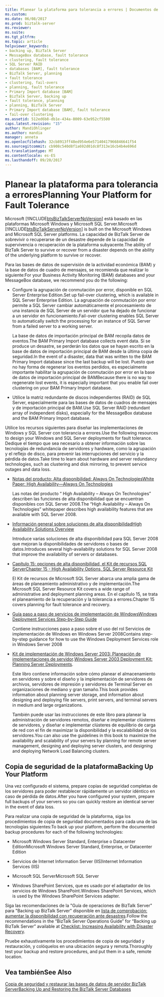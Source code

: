 ```yaml
---
title: Planear la plataforma para tolerancia a errores | Documentos de Microsoft
ms.custom: 
ms.date: 06/08/2017
ms.prod: biztalk-server
ms.reviewer: 
ms.suite: 
ms.tgt_pltfrm: 
ms.topic: article
helpviewer_keywords:
- backing up, BizTalk Server
- MessageBox database, fault tolerance
- clustering, fault tolerance
- SQL Server RAID
- databases [BAM], fault tolerance
- BizTalk Server, planning
- fault tolerance
- clustering, fail-overs
- planning, fault tolerance
- Primary Import database [BAM]
- BizTalk Server, backing up
- fault tolerance, planning
- planning, BizTalk Server
- Primary Import database [BAM], fault tolerance
- fail-over clustering
ms.assetid: 512ed6b8-db1e-434a-8009-63e952cf5500
caps.latest.revision: "15"
author: MandiOhlinger
ms.author: mandia
manager: anneta
ms.openlocfilehash: 32cb8913ff48ed954e6e57140417966846641f54
ms.sourcegitcommit: cb908c540d8f1a692d01dc8f313e16cb4b4e696d
ms.translationtype: MT
ms.contentlocale: es-ES
ms.lasthandoff: 09/20/2017
---
```

# <a name="planning-your-platform-for-fault-tolerance"></a><span data-ttu-id="8f1fc-102">Planear la plataforma para tolerancia a errores</span><span class="sxs-lookup"><span data-stu-id="8f1fc-102">Planning Your Platform for Fault Tolerance</span></span>
<span data-ttu-id="8f1fc-103">Microsoft [!INCLUDE[btsBizTalkServerNoVersion](../includes/btsbiztalkservernoversion-md.md)] está basado en las plataformas Microsoft Windows y Microsoft SQL Server.</span><span class="sxs-lookup"><span data-stu-id="8f1fc-103">Microsoft [!INCLUDE[btsBizTalkServerNoVersion](../includes/btsbiztalkservernoversion-md.md)] is built on the Microsoft Windows and Microsoft SQL Server platforms.</span></span> <span data-ttu-id="8f1fc-104">La capacidad de BizTalk Server de sobrevivir o recuperarse de un desastre depende de la capacidad de supervivencia o recuperación de la plataforma subyacente.</span><span class="sxs-lookup"><span data-stu-id="8f1fc-104">The ability of BizTalk Server to survive or recover from a disaster depends on the ability of the underlying platform to survive or recover.</span></span>  
  
 <span data-ttu-id="8f1fc-105">Para las bases de datos de supervisión de la actividad económica (BAM) y la base de datos de cuadro de mensajes, se recomienda que realizar lo siguiente:</span><span class="sxs-lookup"><span data-stu-id="8f1fc-105">For your Business Activity Monitoring (BAM) databases and your MessageBox database, we recommend you do the following:</span></span>  
  
-   <span data-ttu-id="8f1fc-106">Configure la agrupación de conmutación por error, disponible en SQL Server Enterprise Edition.</span><span class="sxs-lookup"><span data-stu-id="8f1fc-106">Set up fail-over clustering, which is available in SQL Server Enterprise Edition.</span></span> <span data-ttu-id="8f1fc-107">La agrupación de conmutación por error permite a SQL Server cambiar automáticamente el procesamiento de una instancia de SQL Server de un servidor que ha dejado de funcionar a un servidor en funcionamiento.</span><span class="sxs-lookup"><span data-stu-id="8f1fc-107">Fail-over clustering enables SQL Server to automatically switch the processing for an instance of SQL Server from a failed server to a working server.</span></span>  
  
     <span data-ttu-id="8f1fc-108">La base de datos de importación principal de BAM recopila datos de eventos.</span><span class="sxs-lookup"><span data-stu-id="8f1fc-108">The BAM Primary Import database collects event data.</span></span> <span data-ttu-id="8f1fc-109">Si se produce un desastre, se perderán los datos que se hayan escrito en la base de datos de importación principal de BAM desde la última copia de seguridad.</span><span class="sxs-lookup"><span data-stu-id="8f1fc-109">In the event of a disaster, data that was written to the BAM Primary Import database since the last backup will be lost.</span></span> <span data-ttu-id="8f1fc-110">Puesto que no hay forma de regenerar los eventos perdidos, es especialmente importante habilitar la agrupación de conmutación por error en la base de datos de importación principal de BAM</span><span class="sxs-lookup"><span data-stu-id="8f1fc-110">Because there is no way to regenerate lost events, it is especially important that you enable fail over clustering on your BAM Primary Import database.</span></span>  
  
-   <span data-ttu-id="8f1fc-111">Utilice la matriz redundante de discos independientes (RAID) de SQL Server, especialmente para las bases de datos de cuadros de mensajes y de importación principal de BAM.</span><span class="sxs-lookup"><span data-stu-id="8f1fc-111">Use SQL Server RAID (redundant array of independent disks), especially for the MessageBox database and the BAM Primary Import database.</span></span>  
  
 <span data-ttu-id="8f1fc-112">Utilice los recursos siguientes para diseñar las implementaciones de Windows y SQL Server con tolerancia a errores.</span><span class="sxs-lookup"><span data-stu-id="8f1fc-112">Use the following resources to design your Windows and SQL Server deployments for fault tolerance.</span></span> <span data-ttu-id="8f1fc-113">Dedique el tiempo que sea necesario a obtener información sobre las tecnologías de redundancia de servidores y hardware, como la agrupación y el reflejo de disco, para prevenir las interrupciones del servicio y la pérdida de datos.</span><span class="sxs-lookup"><span data-stu-id="8f1fc-113">Take time to learn about hardware and server redundancy technologies, such as clustering and disk mirroring, to prevent service outages and data loss.</span></span>  
  
-   [<span data-ttu-id="8f1fc-114">Notas del producto: Alta disponibilidad: Always On Technologies</span><span class="sxs-lookup"><span data-stu-id="8f1fc-114">White Paper: High Availability—Always On Technologies</span></span>](http://go.microsoft.com/fwlink/?LinkId=130376)  
  
     <span data-ttu-id="8f1fc-115">Las notas del producto “ High Availability – Always On Technologies” describen las funciones de alta disponibilidad que se encuentran disponibles con SQL Server 2008.</span><span class="sxs-lookup"><span data-stu-id="8f1fc-115">The “High Availability – Always On Technologies” whitepaper describes high availability features that are available with SQL Server 2008.</span></span>  
  
-   [<span data-ttu-id="8f1fc-116">Información general sobre soluciones de alta disponibilidad</span><span class="sxs-lookup"><span data-stu-id="8f1fc-116">High Availability Solutions Overview</span></span>](http://go.microsoft.com/fwlink/?LinkId=130377)  
  
     <span data-ttu-id="8f1fc-117">Introduce varias soluciones de alta disponibilidad para SQL Server 2008 que mejoran la disponibilidades de servidores o bases de datos.</span><span class="sxs-lookup"><span data-stu-id="8f1fc-117">Introduces several high-availability solutions for SQL Server 2008 that improve the availability of servers or databases.</span></span>  
  
-   [<span data-ttu-id="8f1fc-118">Capítulo 15: opciones de alta disponibilidad, el Kit de recursos SQL Server</span><span class="sxs-lookup"><span data-stu-id="8f1fc-118">Chapter 15 - High Availability Options, SQL Server Resource Kit</span></span>](http://go.microsoft.com/fwlink/?LinkId=24431)  
  
     <span data-ttu-id="8f1fc-119">El Kit de recursos de Microsoft SQL Server abarca una amplia gama de áreas de planeamiento administrativo y de implementación.</span><span class="sxs-lookup"><span data-stu-id="8f1fc-119">The Microsoft SQL Server Resource Kit covers a wide range of administrative and deployment planning areas.</span></span> <span data-ttu-id="8f1fc-120">En el capítulo 15, se trata el planeamiento de la recuperación y la tolerancia a errores.</span><span class="sxs-lookup"><span data-stu-id="8f1fc-120">Chapter 15 covers planning for fault tolerance and recovery.</span></span>  
  
-   [<span data-ttu-id="8f1fc-121">Guía paso a paso de servicios de implementación de Windows</span><span class="sxs-lookup"><span data-stu-id="8f1fc-121">Windows Deployment Services Step-by-Step Guide</span></span>](http://go.microsoft.com/fwlink/?LinkId=130379)  
  
     <span data-ttu-id="8f1fc-122">Contiene instrucciones paso a paso sobre el uso del rol Servicios de implementación de Windows en Windows Server 2008</span><span class="sxs-lookup"><span data-stu-id="8f1fc-122">Contains step-by-step guidance for how to use the Windows Deployment Services role in Windows Server 2008</span></span>  
  
-   <span data-ttu-id="8f1fc-123">[Kit de implementación de Windows Server 2003: Planeación de implementaciones de servidor](http://go.microsoft.com/fwlink/?LinkId=24433).</span><span class="sxs-lookup"><span data-stu-id="8f1fc-123">[Windows Server 2003 Deployment Kit: Planning Server Deployments](http://go.microsoft.com/fwlink/?LinkId=24433).</span></span>  
  
     <span data-ttu-id="8f1fc-124">Este libro contiene información sobre cómo planear el almacenamiento en servidores y sobre el diseño y la implementación de servidores de archivos, servidores de impresión y servidores de Terminal Server en organizaciones de mediano y gran tamaño.</span><span class="sxs-lookup"><span data-stu-id="8f1fc-124">This book provides information about planning server storage, and information about designing and deploying file servers, print servers, and terminal servers in medium and large organizations.</span></span>  
  
     <span data-ttu-id="8f1fc-125">También puede usar las instrucciones de este libro para planear la administración de servidores remotos, diseñar e implementar clústeres de servidores, y diseñar e implementar clústeres de equilibrio de carga de red con el fin de maximizar la disponibilidad y la escalabilidad de los servidores.</span><span class="sxs-lookup"><span data-stu-id="8f1fc-125">You can also use the guidelines in this book to maximize the availability and scalability of your servers by planning for remote server management, designing and deploying server clusters, and designing and deploying Network Load Balancing clusters.</span></span>  
  
## <a name="backing-up-your-platform"></a><span data-ttu-id="8f1fc-126">Copia de seguridad de la plataforma</span><span class="sxs-lookup"><span data-stu-id="8f1fc-126">Backing Up Your Platform</span></span>  
 <span data-ttu-id="8f1fc-127">Una vez configurado el sistema, prepare copias de seguridad completas de los servidores para poder restablecer rápidamente un servidor idéntico en caso de pérdida de datos.</span><span class="sxs-lookup"><span data-stu-id="8f1fc-127">After you have configured your system, prepare full backups of your servers so you can quickly restore an identical server in the event of data loss.</span></span>  
  
 <span data-ttu-id="8f1fc-128">Para realizar una copia de seguridad de la plataforma, siga los procedimientos de copia de seguridad documentados para cada una de las tecnologías siguientes:</span><span class="sxs-lookup"><span data-stu-id="8f1fc-128">To back up your platform, perform the documented backup procedures for each of the following technologies:</span></span>  
  
-   <span data-ttu-id="8f1fc-129">Microsoft Windows Server Standard, Enterprise o Datacenter Edition</span><span class="sxs-lookup"><span data-stu-id="8f1fc-129">Microsoft Windows Server Standard, Enterprise, or Datacenter Edition</span></span>  
  
-   <span data-ttu-id="8f1fc-130">Servicios de Internet Information Server (IIS)</span><span class="sxs-lookup"><span data-stu-id="8f1fc-130">Internet Information Services (IIS)</span></span>  
  
-   <span data-ttu-id="8f1fc-131">Microsoft SQL Server</span><span class="sxs-lookup"><span data-stu-id="8f1fc-131">Microsoft SQL Server</span></span>  
  
-   <span data-ttu-id="8f1fc-132">Windows SharePoint Services, que es usado por el adaptador de los servicios de Windows SharePoint.</span><span class="sxs-lookup"><span data-stu-id="8f1fc-132">Windows SharePoint Services, which is used by the Windows SharePoint Services adapter.</span></span>  
  
 <span data-ttu-id="8f1fc-133">Siga las recomendaciones de la "Guía de operaciones de BizTalk Server" para "Backing up BizTalk Server" disponible en [lista de comprobación: aumentar la disponibilidad con recuperación ante desastres](http://go.microsoft.com/fwlink/?LinkId=130498).</span><span class="sxs-lookup"><span data-stu-id="8f1fc-133">Follow the recommendations in the “BizTalk Server Operations Guide” for “Backing up BizTalk Server” available at [Checklist: Increasing Availability with Disaster Recovery](http://go.microsoft.com/fwlink/?LinkId=130498).</span></span>  
  
 <span data-ttu-id="8f1fc-134">Pruebe exhaustivamente los procedimientos de copia de seguridad y restauración, y colóquelos en una ubicación segura y remota.</span><span class="sxs-lookup"><span data-stu-id="8f1fc-134">Thoroughly test your backup and restore procedures, and put them in a safe, remote location.</span></span>  
  
## <a name="see-also"></a><span data-ttu-id="8f1fc-135">Vea también</span><span class="sxs-lookup"><span data-stu-id="8f1fc-135">See Also</span></span>  
 [<span data-ttu-id="8f1fc-136">Copia de seguridad y restaurar las bases de datos de servidor BizTalk Server</span><span class="sxs-lookup"><span data-stu-id="8f1fc-136">Backing Up and Restoring the BizTalk Server Databases</span></span>](../core/backing-up-and-restoring-the-biztalk-server-databases.md)